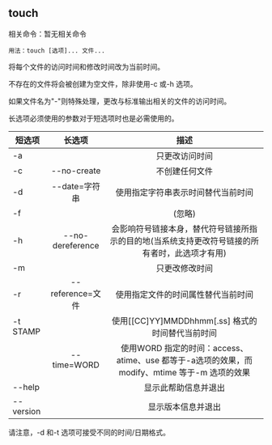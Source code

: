 ## touch

相关命令：暂无相关命令

    用法：touch [选项]... 文件...
将每个文件的访问时间和修改时间改为当前时间。

不存在的文件将会被创建为空文件，除非使用-c 或-h 选项。

如果文件名为"-"则特殊处理，更改与标准输出相关的文件的访问时间。

长选项必须使用的参数对于短选项时也是必需使用的。

|短选项|长选项|描述|
| ------------- |:-------------:|:-----:|
|-a||只更改访问时间|
|-c|--no-create|不创建任何文件
|-d|--date=字符串|使用指定字符串表示时间替代当前时间|
|-f||(忽略)|
|-h|--no-dereference|会影响符号链接本身，替代符号链接所指示的目的地(当系统支持更改符号链接的所有者时，此选项才有用)|
|-m||只更改修改时间
|-r|--reference=文件|使用指定文件的时间属性替代当前时间
|-t STAMP||使用[[CC]YY]MMDDhhmm[.ss] 格式的时间替代当前时间
||--time=WORD|使用WORD 指定的时间：access、atime、use 都等于-a选项的效果，而modify、mtime 等于-m 选项的效果|
|--help||显示此帮助信息并退出
|--version||显示版本信息并退出

请注意，-d 和-t 选项可接受不同的时间/日期格式。

